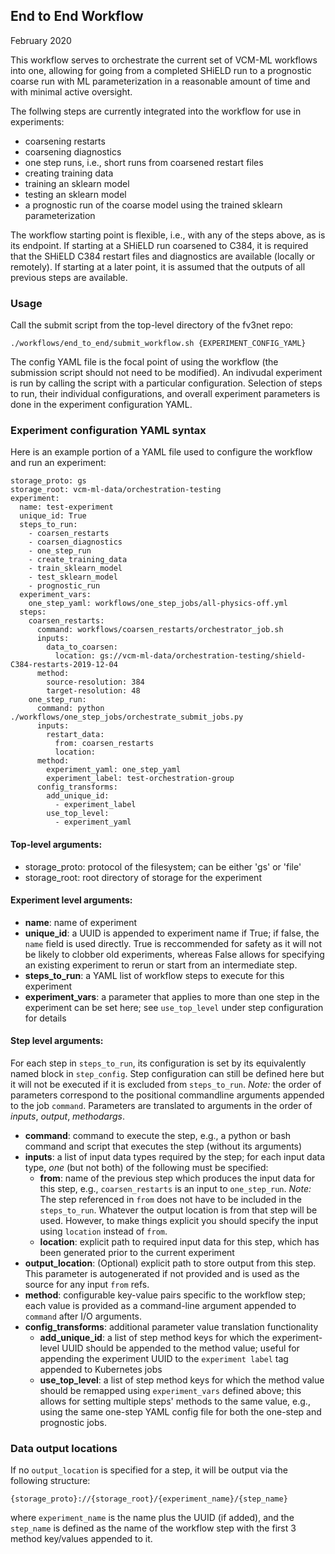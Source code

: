 ## End to End Workflow

February 2020

This workflow serves to orchestrate the current set of VCM-ML workflows into one, 
allowing for going from a completed SHiELD run to a prognostic coarse run with ML
parameterization in a reasonable amount of time and with minimal active oversight.

The follwing steps are currently integrated into the workflow for use in experiments:

- coarsening restarts
- coarsening diagnostics 
- one step runs, i.e., short runs from coarsened restart files
- creating training data
- training an sklearn model
- testing an sklearn model
- a prognostic run of the coarse model using the trained sklearn parameterization

The workflow starting point is flexible, i.e., with any of the steps above, as is
its endpoint. If starting at a SHiELD run coarsened to C384, it is required that
the SHiELD C384 restart files and diagnostics are available (locally or remotely).
If starting at a later point, it is assumed that the outputs of all previous steps
are available. 


### Usage

Call the submit script from the top-level directory of the fv3net repo:


`./workflows/end_to_end/submit_workflow.sh {EXPERIMENT_CONFIG_YAML}`

The config YAML file is the focal point of using the workflow (the submission script
should not need to be modified). An indivudal experiment is run by calling the script
with a particular  configuration. Selection of steps to run, their individual 
configurations, and overall experiment parameters is done in the experiment
configuration YAML.


### Experiment configuration YAML syntax

Here is an example portion of a YAML file used to configure the workflow and run an experiment:

```
storage_proto: gs
storage_root: vcm-ml-data/orchestration-testing
experiment:
  name: test-experiment
  unique_id: True
  steps_to_run:
    - coarsen_restarts
    - coarsen_diagnostics
    - one_step_run
    - create_training_data
    - train_sklearn_model
    - test_sklearn_model
    - prognostic_run
  experiment_vars:
    one_step_yaml: workflows/one_step_jobs/all-physics-off.yml
  steps:
    coarsen_restarts:
      command: workflows/coarsen_restarts/orchestrator_job.sh
      inputs:
        data_to_coarsen:
          location: gs://vcm-ml-data/orchestration-testing/shield-C384-restarts-2019-12-04
      method:
        source-resolution: 384
        target-resolution: 48
    one_step_run:
      command: python ./workflows/one_step_jobs/orchestrate_submit_jobs.py
      inputs:
        restart_data:
          from: coarsen_restarts
          location: 
      method: 
        experiment_yaml: one_step_yaml
        experiment_label: test-orchestration-group
      config_transforms:
        add_unique_id: 
          - experiment_label
        use_top_level: 
          - experiment_yaml
```

#### Top-level arguments:

- storage_proto: protocol of the filesystem; can be either 'gs' or 'file'
- storage_root: root directory of storage for the experiment

#### Experiment level arguments:

- **name**: name of experiment
- **unique_id**: a UUID is appended to experiment name if True; if false, the `name` field is used directly. True is reccommended for safety as it will not be likely to clobber old experiments, whereas False allows for specifying an existing experiment to rerun or start from an intermediate step.
- **steps_to_run**: a YAML list of workflow steps to execute for this experiment
- **experiment_vars**: a parameter that applies to more than one step in the experiment can be set here; see `use_top_level` under step configuration for details

#### Step level arguments:

For each step in `steps_to_run`, its configuration is set by its equivalently named block in `step_config`. Step configuration can still be defined here but it will not be executed if it is excluded from `steps_to_run`. *Note:* the order of parameters correspond to the positional commandline arguments appended to the job `command`.  Parameters are translated to arguments in the order of _inputs_, _output_, _methodargs_.

- **command**: command to execute the step, e.g., a python or bash command and script that executes the step (without its arguments)
- **inputs**: a list of input data types required by the step; for each input data type, _one_ (but not both) of the following must be specified:
    - **from**: name of the previous step which produces the input data for this step, e.g., `coarsen_restarts` is an input to `one_step_run`. _Note:_ The step referenced in `from` does not have to be included in the `steps_to_run`. Whatever the output location is from that step will be used.  However, to make things explicit you should specify the input using `location` instead of `from`. 
    - **location**: explicit path to required input data for this step, which has been generated prior to the current experiment
- **output_location**: (Optional) explicit path to store output from this step.  This parameter is autogenerated if not provided and is used as the source for any input `from` refs.  
- **method**: configurable key-value pairs specific to the workflow step; each value is provided as a command-line argument appended to `command` after I/O arguments.
- **config_transforms**: additional parameter value translation functionality
    - **add_unique_id**: a list of step method keys for which the experiment-level UUID should be appended to the method value; useful for appending the experiment UUID to the `experiment label` tag appended to Kubernetes jobs
    - **use_top_level**: a list of step method keys for which the method value should be remapped using `experiment_vars` defined above; this allows for setting multiple steps' methods to the same value, e.g., using the same one-step YAML config file for both the one-step and prognostic jobs.
    

### Data output locations

If no `output_location` is specified for a step,  it will be output via the following structure:

```{storage_proto}://{storage_root}/{experiment_name}/{step_name}```

where `experiment_name` is the name plus the UUID (if added), and the `step_name` is defined as the name of the workflow step with the first 3 method key/values appended to it. 